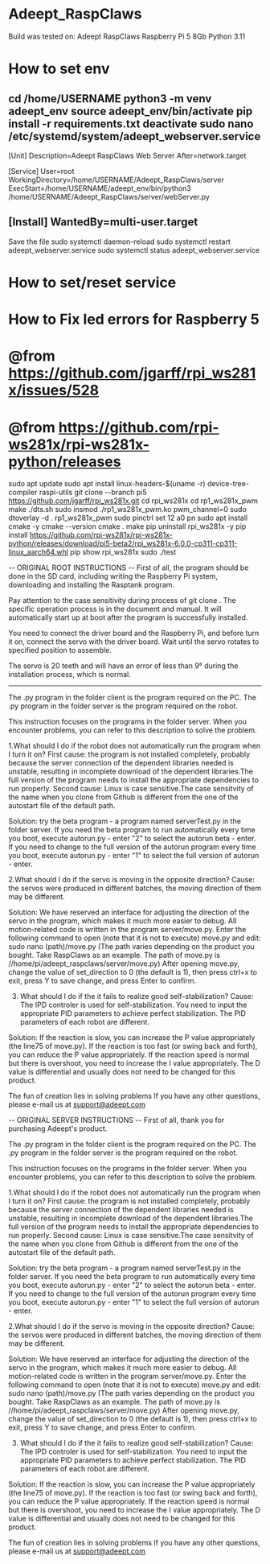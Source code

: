 # Adeept_RaspClaws
Build was tested on:
Adeept RaspClaws
Raspberry Pi 5 8Gb
Python 3.11

# How to set env
cd /home/USERNAME
python3 -m venv adeept_env
source adeept_env/bin/activate
pip install -r requirements.txt
deactivate
sudo nano /etc/systemd/system/adeept_webserver.service
-----------------
[Unit]
Description=Adeept RaspClaws Web Server
After=network.target

[Service]
User=root
WorkingDirectory=/home/USERNAME/Adeept_RaspClaws/server
ExecStart=/home/USERNAME/adeept_env/bin/python3 /home/USERNAME/Adeept_RaspClaws/server/webServer.py

[Install]
WantedBy=multi-user.target
-----------------
Save the file
sudo systemctl daemon-reload
sudo systemctl restart adeept_webserver.service
sudo systemctl status adeept_webserver.service

# How to set/reset service

# How to Fix led errors for Raspberry 5
# @from https://github.com/jgarff/rpi_ws281x/issues/528
# @from https://github.com/rpi-ws281x/rpi-ws281x-python/releases
sudo apt update
sudo apt install linux-headers-$(uname -r) device-tree-compiler raspi-utils
git clone --branch pi5 https://github.com/jgarff/rpi_ws281x.git
cd rpi_ws281x
cd rp1_ws281x_pwm
make
./dts.sh
sudo insmod ./rp1_ws281x_pwm.ko pwm_channel=0
sudo dtoverlay -d . rp1_ws281x_pwm
sudo pinctrl set 12 a0 pn
sudo apt install cmake -y
cmake --version
cmake .
make
pip uninstall rpi_ws281x -y
pip install https://github.com/rpi-ws281x/rpi-ws281x-python/releases/download/pi5-beta2/rpi_ws281x-6.0.0-cp311-cp311-linux_aarch64.whl
pip show rpi_ws281x
sudo ./test

-- ORIGINAL ROOT INSTRUCTIONS --
First of all, the program should be done in the SD card, including writing the Raspberry Pi system, 
downloading and installing the Rasptank program. 

Pay attention to the case sensitivity during process of git clone . The specific operation process 
is in the document and manual. It will automatically start up at boot after the program is successfully installed. 

You need to connect the driver board and the Raspberry Pi, and before turn it on, connect the servo with the driver board. 
Wait until the servo rotates to specified position to assemble. 

The servo is 20 teeth and will have an error of less than 9° during the installation process, which is normal.

---------------------------------------------------------------------------------------------------------------------------

The .py program in the folder client is the program required on the PC.
The .py program in the folder server is the program required on the robot.

This instruction focuses on the programs in the folder server. When you encounter problems, you can refer to this description to solve the problem.


1.What should I do if the robot does not automatically run the program when I turn it on?
First cause: the program is not installed completely, probably  because the server connection of the dependent libraries needed is unstable, resulting in incomplete download of the dependent libraries.The full version of the program needs to install the appropriate dependencies to run properly.
Second cause: Linux is case sensitive.The case sensitvity of the name when you clone from Github is different from the one of the autostart file of the default path. 

Solution: try the beta program - a program named serverTest.py in the folder server.
If you need the beta program to run automatically  every time you boot, execute autorun.py - enter "2" to select the autorun beta - enter.
If you need to change to the full version of the autorun program every time you boot, execute autorun.py - enter "1" to select the full version of autorun - enter.


2.What should I do if the servo is moving in the opposite direction?
Cause: the servos were produced in different batches, the moving direction of them may be different.

Solution: We have reserved an interface for adjusting the direction of the servo in the program, which makes it much more easier to debug.
All motion-related code is written in the program server/move.py.
Enter the following command to open (note that it is not to execute) move.py and edit:
	sudo  nano (path)/move.py
(The path varies depending on the product you bought. Take RaspClaws as an example. The path of move.py is //home/pi/adeept_raspclaws/server/move.py)
After opening move.py, change the value of set_direction to 0 (the default is 1), then press ctrl+x to exit, press Y to save change, and press Enter to confirm.


3. What should I do if the it fails to realize good self-stabilization?
Cause: The IPD controler is used for self-stabilization. You need to input the appropriate PID parameters to achieve perfect stabilization. The PID parameters of each robot are different.

Solution: If the reaction is slow, you can increase the P value appropriately (the line75 of move.py). If the reaction is too fast (or swing back and forth), you can reduce the P value appropriately.
If the reaction speed is normal but there is overshoot, you need to increase the I value appropriately.
The D value is differential and usually does not need to be changed for this product.

The fun of creation lies in solving problems
If you have any other questions, please e-mail us at support@adeept.com

-- ORIGINAL SERVER INSTRUCTIONS --
First of all, thank you for purchasing Adeept's product.

The .py program in the folder client is the program required on the PC.
The .py program in the folder server is the program required on the robot.

This instruction focuses on the programs in the folder server. When you encounter problems, you can refer to this description to solve the problem.


1.What should I do if the robot does not automatically run the program when I turn it on?
First cause: the program is not installed completely, probably  because the server connection of the dependent libraries needed is unstable, resulting in incomplete download of the dependent libraries.The full version of the program needs to install the appropriate dependencies to run properly.
Second cause: Linux is case sensitive.The case sensitvity of the name when you clone from Github is different from the one of the autostart file of the default path. 

Solution: try the beta program - a program named serverTest.py in the folder server.
If you need the beta program to run automatically  every time you boot, execute autorun.py - enter "2" to select the autorun beta - enter.
If you need to change to the full version of the autorun program every time you boot, execute autorun.py - enter "1" to select the full version of autorun - enter.


2.What should I do if the servo is moving in the opposite direction?
Cause: the servos were produced in different batches, the moving direction of them may be different.

Solution: We have reserved an interface for adjusting the direction of the servo in the program, which makes it much more easier to debug.
All motion-related code is written in the program server/move.py.
Enter the following command to open (note that it is not to execute) move.py and edit:
	sudo  nano (path)/move.py
(The path varies depending on the product you bought. Take RaspClaws as an example. The path of move.py is //home/pi/adeept_raspclaws/server/move.py)
After opening move.py, change the value of set_direction to 0 (the default is 1), then press ctrl+x to exit, press Y to save change, and press Enter to confirm.


3. What should I do if the it fails to realize good self-stabilization?
Cause: The IPD controler is used for self-stabilization. You need to input the appropriate PID parameters to achieve perfect stabilization. The PID parameters of each robot are different.

Solution: If the reaction is slow, you can increase the P value appropriately (the line75 of move.py). If the reaction is too fast (or swing back and forth), you can reduce the P value appropriately.
If the reaction speed is normal but there is overshoot, you need to increase the I value appropriately.
The D value is differential and usually does not need to be changed for this product.

The fun of creation lies in solving problems
If you have any other questions, please e-mail us at support@adeept.com